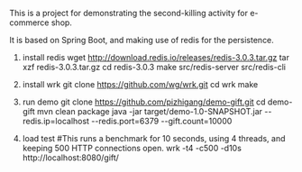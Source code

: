This is a project for demonstrating the second-killing activity for e-commerce shop.

It is based on Spring Boot, and making use of redis for the persistence.

1. install redis
 wget http://download.redis.io/releases/redis-3.0.3.tar.gz
 tar xzf redis-3.0.3.tar.gz
 cd redis-3.0.3
 make
 src/redis-server
 src/redis-cli
 
2. install wrk
 git clone https://github.com/wg/wrk.git
 cd wrk
 make
 
 
3. run demo
git clone https://github.com/pizhigang/demo-gift.git
cd demo-gift
mvn clean package
java -jar target/demo-1.0-SNAPSHOT.jar --redis.ip=localhost --redis.port=6379 --gift.count=10000
 
4. load test 
\#This runs a benchmark for 10 seconds, using 4 threads, and keeping 500 HTTP connections open.
wrk -t4 -c500 -d10s http://localhost:8080/gift/
